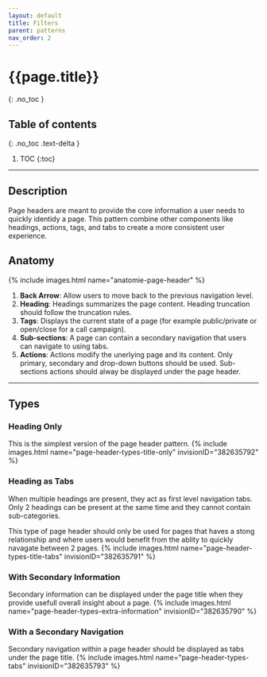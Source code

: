 ```yaml
---
layout: default
title: Filters
parent: patterns
nav_order: 2
---
```


# {{page.title}}
{: .no_toc }

## Table of contents
{: .no_toc .text-delta }

1. TOC
{:toc}

---

## Description

Page headers are meant to provide the core information a user needs to quickly identidy a page. This pattern combine other components like headings, actions, tags, and tabs to create a more consistent user experience.

## Anatomy

{% include images.html name="anatomie-page-header" %}

1.  **Back Arrow**: Allow users to move back to the previous navigation level.
2.  **Heading**: Headings summarizes the page content. Heading truncation should follow the truncation rules.
3.  **Tags**: Displays the current state of a page (for example public/private or open/close for a call campaign).
4.  **Sub-sections**: A page can contain a secondary navigation that users can navigate to using tabs.
5.  **Actions**: Actions modify the unerlying page and its content. Only primary, secondary and drop-down buttons should be used. Sub-sections actions should alway be displayed under the page header. 

---

## Types


### Heading Only

This is the simplest version of the page header pattern.
{% include images.html name="page-header-types-title-only" invisionID="382635792" %}


### Heading as Tabs

When multiple headings are present, they act as first level navigation tabs. Only 2 headings can be present at the same time and they cannot contain sub-categories. 

This type of page header should only be used for pages that haves a stong relationship and where users would benefit from the ablity to quickly navagate between 2 pages. 
{% include images.html name="page-header-types-title-tabs" invisionID="382635791" %}


### With Secondary Information

Secondary information can be displayed under the page title when they provide usefull overall insight about a page.
{% include images.html name="page-header-types-extra-information" invisionID="382635790" %}


### With a Secondary Navigation

Secondary navigation within a page header should be displayed as tabs under the page title.
{% include images.html name="page-header-types-tabs" invisionID="382635793" %}

